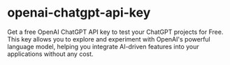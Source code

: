 # openai-chatgpt-api-key
Get a free OpenAI ChatGPT API key to test your ChatGPT projects for Free. This key allows you to explore and experiment with OpenAI's powerful language model, helping you integrate AI-driven features into your applications without any cost.
